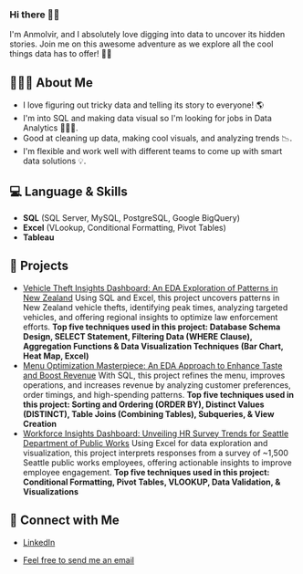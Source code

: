 ### Hi there 👋🏾
I'm Anmolvir, and I absolutely love digging into data to uncover its hidden stories. Join me on this awesome adventure as we explore all the cool things data has to offer! 🚀💡

## 🙋🏾‍♀️ About Me
- I love figuring out tricky data and telling its story to everyone! 🌎 
- I'm into SQL and making data visual so I'm looking for jobs in Data Analytics 👩🏾‍💻. 
- Good at cleaning up data, making cool visuals, and analyzing trends 📉.
- I'm flexible and work well with different teams to come up with smart data solutions 💡.

## 💻 Language & Skills
- **SQL** (SQL Server, MySQL, PostgreSQL, Google BigQuery)
- **Excel** (VLookup, Conditional Formatting, Pivot Tables)
- **Tableau**

## 🚀 Projects
- [Vehicle Theft Insights Dashboard: An EDA Exploration of Patterns in New Zealand](https://github.com/anmolvir-kaur/MotorVehicleTheftsAnalysis/blob/main/README.md) Using SQL and Excel, this project uncovers patterns in New Zealand vehicle thefts, identifying peak times, analyzing targeted vehicles, and offering regional insights to optimize law enforcement efforts. **Top five techniques used in this project: Database Schema Design, SELECT Statement, Filtering Data (WHERE Clause), Aggregation Functions & Data Visualization Techniques (Bar Chart, Heat Map, Excel)**
- [Menu Optimization Masterpiece: An EDA Approach to Enhance Taste and Boost Revenue](https://github.com/anmolvir-kaur/TasteoftheWorldCafeMenuAnalysis/blob/main/README.md) With SQL, this project refines the menu, improves operations, and increases revenue by analyzing customer preferences, order timings, and high-spending patterns. **Top five techniques used in this project: Sorting and Ordering (ORDER BY), Distinct Values (DISTINCT), Table Joins (Combining Tables), Subqueries, & View Creation**
- [Workforce Insights Dashboard: Unveiling HR Survey Trends for Seattle Department of Public Works](https://github.com/anmolvir-kaur/HRSurveyAnalysis/blob/main/README.md) Using Excel for data exploration and visualization, this project interprets responses from a survey of ~1,500 Seattle public works employees, offering actionable insights to improve employee engagement. **Top five techniques used in this project: Conditional Formatting, Pivot Tables, VLOOKUP, Data Validation, & Visualizations**   
  
## 🤝 Connect with Me
- [LinkedIn](www.linkedin.com/in/anmolvirkaur)

- [Feel free to send me an email](anmolvkaur@gmail.com)



